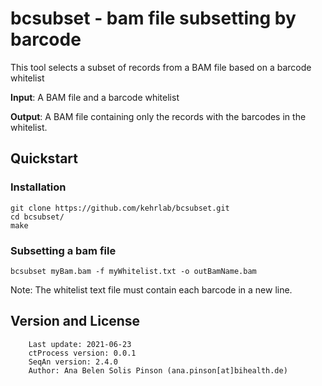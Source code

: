 bcsubset - bam file subsetting by barcode 
=========================================

This tool selects a subset of records from a BAM file based on a barcode whitelist

<b>Input</b>: A BAM file and a barcode whitelist

<b>Output</b>: A BAM file containing only  the records with the barcodes in the whitelist.

## Quickstart

### Installation
```
git clone https://github.com/kehrlab/bcsubset.git
cd bcsubset/
make
```

### Subsetting a bam file
``` 
bcsubset myBam.bam -f myWhitelist.txt -o outBamName.bam
```
Note: The whitelist text file must contain each barcode in a new line.

## Version and License
```
    Last update: 2021-06-23
    ctProcess version: 0.0.1
    SeqAn version: 2.4.0
    Author: Ana Belen Solis Pinson (ana.pinson[at]bihealth.de)
```
